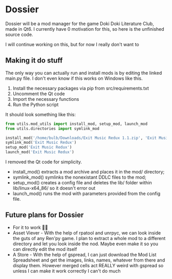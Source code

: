 # Dossier
Dossier will be a mod manager for the game Doki Doki Literature Club, made in Qt6. I currently have 0 motivation for this, so here is the unfinished source code.

I will continue working on this, but for now I really don't want to

## Making it do stuff

The only way you can actually run and install mods is by editing the linked main.py file. I don't even know if this works on Windows like this.

1. Install the necessary packages via pip from src/requirements.txt
2. Uncomment the Qt code
3. Import the necessary functions
4. Run the Python script

It should look something like this:
```python
from utils.mod_utils import install_mod, setup_mod, launch_mod
from utils.directories import symlink_mod 

install_mod('/home/bulb/Downloads/Exit Music Redux 1.1.zip', 'Exit Music Redux')
symlink_mod('Exit Music Redux')
setup_mod('Exit Music Redux')
launch_mod('Exit Music Redux')
```
I removed the Qt code for simplicity.
* install_mod() extracts a mod archive and places it in the mod/ directory;
* symlink_mod() symlinks the nonexistant DDLC files to the mod;
* setup_mod() creates a config file and deletes the lib/ folder within lib/linux-x64_86/ so it doesn't error out
* launch_mod() runs the mod with parameters provided from the config file.

## Future plans for Dossier
* For it to work 🙏🙏
* Asset Viever - With the help of rpatool and unrpyc, we can look inside the guts of any Ren'py game. I plan to extract a whole mod to a different directory and let you look inside the nod. Maybe even make it so you can directly edit the mod itself
* A Store - With the help of gspread, I can just download the Mod List Spreadsheet and get the images, links, names, whatever from there and display them. However merged cells act REALLY weird with gspread so unless I can make it work correctly I can't do much
